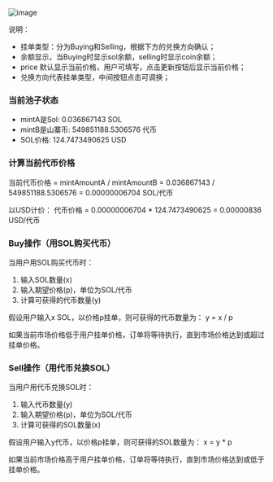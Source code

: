 ![image](https://hackmd.io/_uploads/ry6kW456yl.png)

说明：

- 挂单类型：分为Buying和Selling，根据下方的兑换方向确认；
- 余额显示，当Buying时显示sol余额，selling时显示coin余额；
- price 默认显示当前价格，用户可填写，点击更新按钮后显示当前价格；
- 兑换方向代表挂单类型，中间按钮点击可调换；

### 当前池子状态

- mintA是Sol: 0.036867143 SOL
- mintB是山寨币: 549851188.5306576 代币
- SOL价格: 124.7473490625 USD

### 计算当前代币价格

当前代币价格 = mintAmountA / mintAmountB
= 0.036867143 / 549851188.5306576
= 0.00000006704 SOL/代币

以USD计价：
代币价格 = 0.00000006704 \* 124.7473490625 = 0.00000836 USD/代币

### Buy操作（用SOL购买代币）

当用户用SOL购买代币时：

1. 输入SOL数量(x)
2. 输入期望价格(p)，单位为SOL/代币
3. 计算可获得的代币数量(y)

假设用户输入x SOL，以价格p挂单，则可获得的代币数量为：
y = x / p

如果当前市场价格低于用户挂单价格，订单将等待执行，直到市场价格达到或超过挂单价格。

### Sell操作（用代币兑换SOL）

当用户用代币兑换SOL时：

1. 输入代币数量(y)
2. 输入期望价格(p)，单位为SOL/代币
3. 计算可获得的SOL数量(x)

假设用户输入y代币，以价格p挂单，则可获得的SOL数量为：
x = y \* p

如果当前市场价格高于用户挂单价格，订单将等待执行，直到市场价格达到或低于挂单价格。

